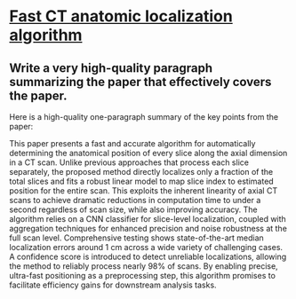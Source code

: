 # [Fast CT anatomic localization algorithm](https://arxiv.org/abs/2312.02941)

## Write a very high-quality paragraph summarizing the paper that effectively covers the paper.

 Here is a high-quality one-paragraph summary of the key points from the paper:

This paper presents a fast and accurate algorithm for automatically determining the anatomical position of every slice along the axial dimension in a CT scan. Unlike previous approaches that process each slice separately, the proposed method directly localizes only a fraction of the total slices and fits a robust linear model to map slice index to estimated position for the entire scan. This exploits the inherent linearity of axial CT scans to achieve dramatic reductions in computation time to under a second regardless of scan size, while also improving accuracy. The algorithm relies on a CNN classifier for slice-level localization, coupled with aggregation techniques for enhanced precision and noise robustness at the full scan level. Comprehensive testing shows state-of-the-art median localization errors around 1 cm across a wide variety of challenging cases. A confidence score is introduced to detect unreliable localizations, allowing the method to reliably process nearly 98% of scans. By enabling precise, ultra-fast positioning as a preprocessing step, this algorithm promises to facilitate efficiency gains for downstream analysis tasks.
